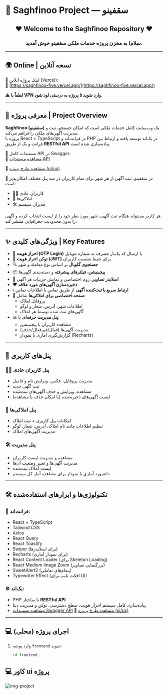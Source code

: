 # 🏡 Saghfinoo Project — سقفینو

<h2 align="center">❤ Welcome to the Saghfinoo Repository ❤</h2>
<h3 align="center">سلام! به مخزن پروژه خدمات ملکی سقفینو خوش آمدید.</h3>

---

## 🌍 Online | نسخه  آنلاین

📌 لینک پروژه آنلاین (Vercel):  
🔗 [https://saghfinoo-five.vercel.app/](https://saghfinoo-five.vercel.app/)

⚠️ **لطفاً با VPN وارد شوید تا پروژه به درستی لود شود.**

---

## 🔎 معرفی پروژه | Project Overview

**Saghfinoo (سقفینو)** یک وب‌سایت کامل خدمات ملکی است که امکان جستجو، ثبت و مدیریت آگهی‌های ملکی را فراهم می‌کند.  
پروژه با React + TypeScript در فرانت‌اند و PHP در بک‌اند توسعه یافته و ارتباط بین فرانت و بک از طریق **RESTful API** پیاده‌سازی شده است.

📑 مستندات کامل API در Swagger:  
🔗 [مشاهده مستندات API](https://saghfino.abolfazlhp.ir/docs#)

🔗 [مشاهده طرح پروژه (ui/ux)](https://www.figma.com/community/file/1332686061667584715/saghfinoo-real-estate-website#)

📝 در سقفینو، ثبت آگهی از هر شهر برای تمام کاربران در سه پنل مختلف امکان‌پذیر است:  
- 🧑‍💼 کاربران عادی  
- 🏢 املاکی‌ها  
- 🛠️ مدیران سیستم  

هر کاربر می‌تواند هنگام ثبت آگهی، شهر مورد نظر خود را از لیست انتخاب کرده و آگهی را بدون محدودیت جغرافیایی منتشر کند.


---

## ✨ ویژگی‌های کلیدی | Key Features

- 🔐 **احراز هویت (OTP Login)** با ارسال کد یک‌بار مصرف به شماره موبایل
- 🎫 **توکن احراز هویت (JWT)** برای حفظ نشست کاربران
- 🔍 **جستجوی گلوبال** بر اساس نوع معامله و شهر
- 📦 **پیجینیشن، فیلترهای پیشرفته** و دسته‌بندی آگهی‌ها
- 📸 **اسلایدر تصاویر**، زوم اختصاصی و نمایش جزییات هر آگهی
- ❤️ **ذخیره‌سازی آگهی‌های مورد علاقه**
- 📞 **ارتباط سریع با ثبت‌کننده آگهی** از طریق تماس یا اطلاعات تماس
- 🏢 **صفحه اختصاصی برای املاکی‌ها** شامل:
  - پروفایل املاک
  - اطلاعات شهر، آدرس، شعار و لوگو
  - آگهی‌های ثبت شده توسط هر املاک
- 📊 **پنل مدیریت حرفه‌ای** با:
  - مشاهده کاربران با پیجینیشن
  - مدیریت آگهی‌ها (فعال/غیرفعال/حذف)
  - گزارش‌گیری آماری با نمودار (Recharts)

---

## 👤 پنل‌های کاربری

### 🧑‍💼 پنل کاربران عادی
- مدیریت پروفایل، عکس، ویرایش نام و فامیل
- ثبت آگهی جدید
- مشاهده، ویرایش و حذف آگهی‌های ثبت‌شده
- لیست آگهی‌های ذخیره‌شده (با امکان حذف یا مشاهده)

### 🏢 پنل املاکی‌ها
- امکانات پنل کاربری + ثبت املاک
- تنظیم اطلاعات مانند نام املاک، آدرس، شعار، لوگو
- مدیریت آگهی‌های املاک

### 🛠️ پنل مدیریت
- مشاهده و مدیریت لیست کاربران
- مدیریت آگهی‌ها و تغییر وضعیت آن‌ها
- لیست املاک ثبت‌شده
- داشبورد آماری با نمودار برای مشاهده آمار کل سیستم

---

## 🛠️ تکنولوژی‌ها و ابزارهای استفاده‌شده

### 🔧 فرانت‌اند:
- React + TypeScript  
- Tailwind CSS  
- Axios  
- React Query  
- React Toastify  
- Swiper (برای اسلایدرها)  
- Recharts (برای نمودار آماری)  
- React Content Loader (برای Skeleton Loading)  
- React Medium Image Zoom (بزرگنمایی تصاویر)  
- SweetAlert2 (پیغام‌های تعاملی)  
- Typewriter Effect (افکت تایپ برای UI)

### ⚙️ بک‌اند:
- PHP با ساختار **RESTful API**
- پیاده‌سازی کامل سیستم احراز هویت، سطح دسترسی، توکن و مدیریت دیتا
- [مشاهده مستندات Swagger API](https://saghfino.abolfazlhp.ir/docs#)
🔗 [مشاهده طرح پروژه (ui/ux)](https://www.figma.com/community/file/1332686061667584715/saghfinoo-real-estate-website#)

---

## 💻 اجرای پروژه (محلی)

1. وارد پوشه `frontend` شوید:
   ```bash
   cd frontend
## 💻 کاور ui پروژه 


<img src="Saghfinoo-cover.png" alt="img-project" />

